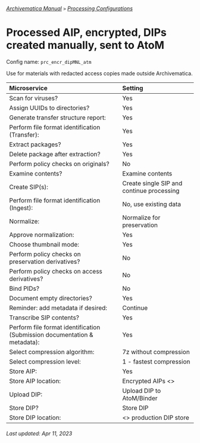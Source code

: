 ###### [Archivematica Manual](../README.md) `>` [Processing Configurations](overview.md)

# Processed AIP, encrypted, DIPs created manually, sent to AtoM
Config name: `prc_encr_dipMNL_atm`

Use for materials with redacted access copies made outside Archivematica.

| Microservice | Setting |
|:---	         |:---     |
| Scan for viruses? | Yes |
| Assign UUIDs to directories? | Yes |
| Generate transfer structure report: | Yes |
| Perform file format identification (Transfer): | Yes |
| Extract packages? | Yes |
| Delete package after extraction? | Yes |
| Perform policy checks on originals? | No |
| Examine contents? | Examine contents |
| Create SIP(s): | Create single SIP and continue processing |
| Perform file format identification (Ingest): | No, use existing data |
| Normalize: | Normalize for preservation |
| Approve normalization: | Yes |
| Choose thumbnail mode: | Yes |
| Perform policy checks on preservation derivatives? | No |
| Perform policy checks on access derivatives? | No |
| Bind PIDs? | No |
| Document empty directories? | Yes |
| Reminder: add metadata if desired: | Continue |
| Transcribe SIP contents? | Yes |
| Perform file format identification (Submission documentation & metadata): | Yes |
| Select compression algorithm: | 7z without compression |
| Select compression level: | 1 - fastest compression |
| Store AIP: | Yes |
| Store AIP location: | Encrypted AIPs <<pipelines>> |
| Upload DIP: | Upload DIP to AtoM/Binder |
| Store DIP? | Store DIP |
| Store DIP location: | <<pipeline>> production DIP store |

###### Last updated: Apr 11, 2023
